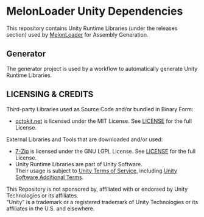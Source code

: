 # MelonLoader Unity Dependencies

This repository contains Unity Runtime Libraries (under the releases section) used by [MelonLoader](https://github.com/LavaGang/MelonLoader) for Assembly Generation.

## Generator

The generator project is used by a workflow to automatically generate Unity Runtime Libraries.

## LICENSING & CREDITS

Third-party Libraries used as Source Code and/or bundled in Binary Form:

- [octokit.net](https://github.com/octokit/octokit.net) is licensed under the MIT License. See [LICENSE](https://github.com/octokit/octokit.net/blob/main/LICENSE.txt) for the full License.

External Libraries and Tools that are downloaded and/or used:

- [7-Zip](https://www.7-zip.org/) is licensed under the GNU LGPL License. See [LICENSE](https://www.7-zip.org/license.txt) for the full License.
- Unity Runtime Libraries are part of Unity Software.  
Their usage is subject to [Unity Terms of Service](https://unity3d.com/legal/terms-of-service), including [Unity Software Additional Terms](https://unity3d.com/legal/terms-of-service/software).

This Repository is not sponsored by, affiliated with or endorsed by Unity Technologies or its affiliates.  
"Unity" is a trademark or a registered trademark of Unity Technologies or its affiliates in the U.S. and elsewhere.
